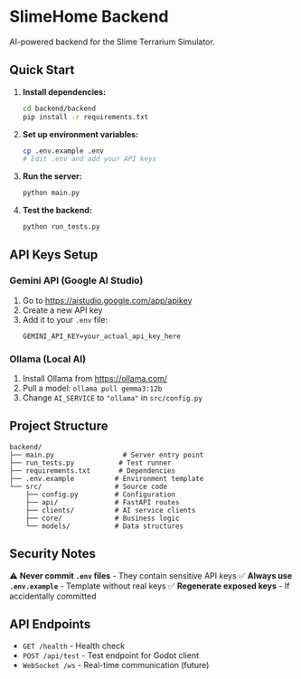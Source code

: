 # SlimeHome Backend

AI-powered backend for the Slime Terrarium Simulator.

## Quick Start

1. **Install dependencies:**
   ```bash
   cd backend/backend
   pip install -r requirements.txt
   ```

2. **Set up environment variables:**
   ```bash
   cp .env.example .env
   # Edit .env and add your API keys
   ```

3. **Run the server:**
   ```bash
   python main.py
   ```

4. **Test the backend:**
   ```bash
   python run_tests.py
   ```

## API Keys Setup

### Gemini API (Google AI Studio)
1. Go to https://aistudio.google.com/app/apikey
2. Create a new API key
3. Add it to your `.env` file:
   ```
   GEMINI_API_KEY=your_actual_api_key_here
   ```

### Ollama (Local AI)
1. Install Ollama from https://ollama.com/
2. Pull a model: `ollama pull gemma3:12b`
3. Change `AI_SERVICE` to `"ollama"` in `src/config.py`

## Project Structure

```
backend/
├── main.py                 # Server entry point
├── run_tests.py           # Test runner
├── requirements.txt       # Dependencies  
├── .env.example          # Environment template
└── src/                  # Source code
    ├── config.py         # Configuration
    ├── api/              # FastAPI routes
    ├── clients/          # AI service clients
    ├── core/             # Business logic
    └── models/           # Data structures
```

## Security Notes

⚠️ **Never commit `.env` files** - They contain sensitive API keys
✅ **Always use `.env.example`** - Template without real keys
✅ **Regenerate exposed keys** - If accidentally committed

## API Endpoints

- `GET /health` - Health check
- `POST /api/test` - Test endpoint for Godot client
- `WebSocket /ws` - Real-time communication (future)